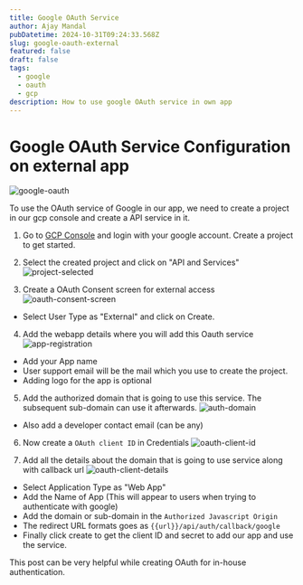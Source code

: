 ```yaml
---
title: Google OAuth Service
author: Ajay Mandal
pubDatetime: 2024-10-31T09:24:33.568Z
slug: google-oauth-external
featured: false
draft: false
tags:
  - google
  - oauth
  - gcp
description: How to use google OAuth service in own app
---
```


# Google OAuth Service Configuration on external app
![google-oauth](@assets/images/google-oauth/google-oauth.jpeg)

To use the OAuth service of Google in our app, we need to create a project in our gcp console and create a API service in it.

1. Go to [GCP Console](https://console.cloud.google.com/) and login with your google account. Create a project to get started.

2. Select the created project and click on "API and Services"
![project-selected](@assets/images/google-oauth/project-selected.jpeg)

3. Create a OAuth Consent screen for external access
![oauth-consent-screen](@assets/images/google-oauth/oauth-consent-screen.jpeg)
- Select User Type as "External" and click on Create.

4. Add the webapp details where you will add this Oauth service
![app-registration](@assets/images/google-oauth/app-registration.jpeg)
- Add your App name
- User support email will be the mail which you use to create the project.
- Adding logo for the app is optional

5. Add the authorized domain that is going to use this service. The subsequent sub-domain can use it afterwards.
![auth-domain](@assets/images/google-oauth/auth-domain.jpeg)
- Also add a developer contact email (can be any)

6. Now create a `OAuth client ID` in Credentials
![oauth-client-id](@assets/images/google-oauth/oauth-client-id.jpeg)

7. Add all the details about the domain that is going to use service along with callback url
![oauth-client-details](@assets/images/google-oauth/oauth-client-details.jpeg)
 - Select Application Type as "Web App"
 - Add the Name of App (This will appear to users when trying to authenticate with google)
 - Add the domain or sub-domain in the `Authorized Javascript Origin`
 - The redirect URL formats goes as `{{url}}/api/auth/callback/google`
 - Finally click create to get the client ID and secret to add our app and use the service.

This post can be very helpful while creating OAuth for in-house authentication.
